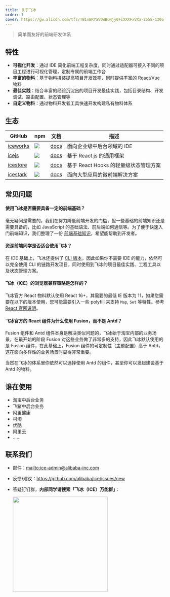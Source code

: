 ```yaml
---
title: 关于飞冰
order: 1
cover: https://gw.alicdn.com/tfs/TB1vBRYaVOWBuNjy0FiXXXFxVXa-2558-1306.jpg
---
```


> 简单而友好的前端研发体系

## 特性

- **可视化开发**：通过 IDE 简化前端工程复杂度，同时通过适配器可接入不同的项目工程进行可视化管理，定制专属的前端工作台
- **丰富的物料**：基于物料拼装提高项目开发效率，同时提供丰富的 React/Vue 物料
- **最佳实践**：结合丰富的经验沉淀出的项目开发最佳实践，包括目录结构、开发调试、路由配置、状态管理等
- **自定义物料**：通过物料开发者工具快速开发构建私有物料体系

## 生态

|    GitHub         |    npm                                 |     文档    |   描述       |
|----------------|-----------------------------------------|--------------|-----------|
| [iceworks](https://github.com/alibaba/ice) | ![](https://img.shields.io/npm/v/iceworks.svg) | [docs](https://ice.work/docs/iceworks/about) |面向企业级中后台领域的 IDE|
| [icejs](https://github.com/ice-lab/icejs) | ![](https://img.shields.io/npm/v/ice.js.svg) | [docs](https://ice.work/docs/guide/intro) |基于 React.js 的通用框架|
| [icestore](https://github.com/ice-lab/icestore) | ![](https://img.shields.io/npm/v/@ice/store.svg) | [docs](https://github.com/ice-lab/icestore#icestore) |基于 React Hooks 的轻量级状态管理方案|
| [icestark](https://github.com/ice-lab/icestark) | ![](https://img.shields.io/npm/v/@ice/stark.svg) | [docs](https://ice.work/docs/icestark/guide/about) |面向大型应用的微前端解决方案|

## 常见问题

#### 使用飞冰是否需要具备一定的前端基础？

毫无疑问是需要的，我们在努力降低前端开发的门槛，但一些基础的前端知识还是需要具备的，比如 JavaScript 的基础语法、前后端如何通信等。为了便于快速入门前端知识，我们整理了一份 [前端基础知识](/docs/guide-0.x/resource/front-basic)，希望能帮助到开发者。

#### 资深前端同学是否适合使用飞冰？

在 IDE 基础上，飞冰还提供了 [CLI 版本](/docs/guide/start#使用%20CLI%20方式创建项目)，因此如果你不需要 IDE 的能力，依然可以完全使用 CLI 的链路开发项目，同时使用到飞冰的项目最佳实践、工程工具以及状态管理方案。

#### 飞冰（ICE）的浏览器兼容策略是怎样的？

飞冰官方 React 物料默认使用 React 16+，其需要的最低 IE 版本为 11，如果您需要在以下的版本使用，您可能需要引入一些 polyfill 来支持 `Map`, `Set` 等特性。参考[React 官网说明](https://reactjs.org/blog/2017/09/26/react-v16.0.html#javascript-environment-requirements)。

#### 飞冰官方的 React 组件为什么使用 Fusion，而不是 Antd？

Fusion 组件和 Antd 组件本身是解决类似问题的，飞冰始于淘宝内部的业务场景，在最开始的阶段 Fusion 对这些业务做了非常多的支持，因此飞冰默认使用的是 Fusion 组件，在此基础上，Fusion 组件的可定制性（主题配置）高于 Antd，这在面向多样性的业务场景时显得非常重要。

当然在飞冰的体系里你依然可以选择使用 Antd 的组件，甚至你可以发起建设基于 Antd 的物料。

## 谁在使用

- 淘宝中后台业务
- 飞猪中后台业务
- 阿里健康
- 村淘
- 优酷
- 阿里云
- ……

## 联系我们

* 邮件：<mailto:ice-admin@alibaba-inc.com>
* 反馈/建议：<https://github.com/alibaba/ice/issues/new>
* 答疑钉钉群，**内部同学请搜索「飞冰（ICE）万能群」**：

  <img src="http://ice.alicdn.com/assets/images/qrcode.png" width="300" />
